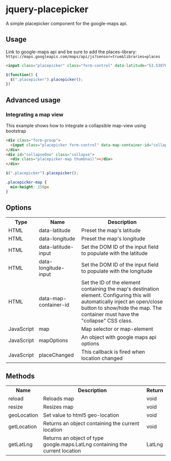 jquery-placepicker
==================

A simple placepicker component for the google-maps api. 

Usage
-----

Link to google-maps api and be sure to add the places-library: `https://maps.googleapis.com/maps/api/js?sensor=true&libraries=places`

```html
<input class="placepicker" class="form-control" data-latitude="53.538764" data-longitude="10.028240"/>
```

```js
$(function() {
  $(".placepicker").placepicker();
})
```

Advanced usage
--------------

### Integrating a map view

This example shows how to integrate a collapsible map-view using bootstrap

```html
<div class="form-group">
  <input class="placepicker form-control" data-map-container-id="collapseOne"/>
</div>
<div id="collapseOne" class="collapse">
  <div class="placepicker-map thumbnail"></div>
</div>
```

```js
$(".placepicker").placepicker();
```

```css
.placepicker-map {
  min-height: 250px
}
```

Options
-------
<table>
  <tr>
    <th>Type</th><th>Name</th><th>Description</th>
  </tr>
  <tr>
    <td>HTML</td><td>data-latitude</td><td>Preset the map's latitude</td>
  </tr>
  <tr>
    <td>HTML</td><td>data-longitude</td><td>Preset the map's longitude</td>
  </tr>
  <tr>
    <td>HTML</td><td>data-latitude-input</td><td>Set the DOM ID of the input field to populate with the latitude</td>
  </tr>
  <tr>
    <td>HTML</td><td>data-longitude-input</td><td>Set the DOM ID of the input field to populate with the longitude</td>
  </tr>
  <tr>
    <td>HTML</td><td>data-map-container-id</td><td>Set the ID of the
      element containing the map's destination element. Configuring this
      will automatically inject an open/close button to show/hide the map.
      The container must have the "collapse" CSS class.</td>
  </tr>
  <tr>
    <td>JavaScript</td><td>map</td><td>Map selector or map-element</td>
  </tr>
  <tr>
    <td>JavaScript</td><td>mapOptions</td><td>An object with google maps api options</td>
  </tr>
  <tr>
    <td>JavaScript</td><td>placeChanged</td><td>This callback is fired when location changed</td>
  </tr>
</table>

Methods
-------
<table>
  <tr>
    <th>Name</th><th>Description</th><th>Return</th>
  </tr>
  <tr>
    <td>reload</td><td>Reloads map</td><td>void</td>
  </tr>
  <tr>
    <td>resize</td><td>Resizes map</td><td>void</td>
  </tr>
  <tr>
    <td>geoLocation</td><td>Set value to html5 geo-location</td><td>void</td>
  </tr>
  <tr>
    <td>getLocation</td><td>Returns an object containing the current location</td><td>void</td>
  </tr>
  <tr>
    <td>getLatLng</td><td>Returns an object of type google.maps.LatLng containing the current location </td><td>LatLng</td>
  </tr>
</table>
